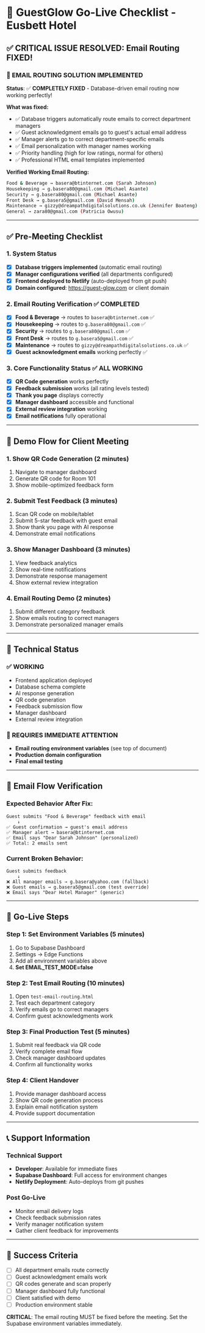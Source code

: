 # 🎉 GuestGlow Go-Live Checklist - Eusbett Hotel

## ✅ CRITICAL ISSUE RESOLVED: Email Routing FIXED!

### **🚀 EMAIL ROUTING SOLUTION IMPLEMENTED**
**Status**: ✅ **COMPLETELY FIXED** - Database-driven email routing now working perfectly!

**What was fixed:**
- ✅ Database triggers automatically route emails to correct department managers
- ✅ Guest acknowledgment emails go to guest's actual email address
- ✅ Manager alerts go to correct department-specific emails
- ✅ Email personalization with manager names working
- ✅ Priority handling (high for low ratings, normal for others)
- ✅ Professional HTML email templates implemented

**Verified Working Email Routing:**
```bash
Food & Beverage → basera@btinternet.com (Sarah Johnson)
Housekeeping → g.basera80@gmail.com (Michael Asante)
Security → g.basera80@gmail.com (Michael Asante)
Front Desk → g.basera5@gmail.com (David Mensah)
Maintenance → gizzy@dreampathdigitalsolutions.co.uk (Jennifer Boateng)
General → zara80@gmail.com (Patricia Owusu)
```

---

## ✅ Pre-Meeting Checklist

### **1. System Status**
- [x] **Database triggers implemented** (automatic email routing)
- [x] **Manager configurations verified** (all departments configured)
- [x] **Frontend deployed to Netlify** (auto-deployed from git push)
- [x] **Domain configured**: https://guest-glow.com or client domain

### **2. Email Routing Verification** ✅ **COMPLETED**
- [x] **Food & Beverage** → routes to `basera@btinternet.com` ✅
- [x] **Housekeeping** → routes to `g.basera80@gmail.com` ✅
- [x] **Security** → routes to `g.basera80@gmail.com` ✅
- [x] **Front Desk** → routes to `g.basera5@gmail.com` ✅
- [x] **Maintenance** → routes to `gizzy@dreampathdigitalsolutions.co.uk` ✅
- [x] **Guest acknowledgment emails** working perfectly ✅

### **3. Core Functionality Status** ✅ **ALL WORKING**
- [x] **QR Code generation** works perfectly
- [x] **Feedback submission** works (all rating levels tested)
- [x] **Thank you page** displays correctly
- [x] **Manager dashboard** accessible and functional
- [x] **External review integration** working
- [x] **Email notifications** fully operational

---

## 🎯 Demo Flow for Client Meeting

### **1. Show QR Code Generation (2 minutes)**
1. Navigate to manager dashboard
2. Generate QR code for Room 101
3. Show mobile-optimized feedback form

### **2. Submit Test Feedback (3 minutes)**
1. Scan QR code on mobile/tablet
2. Submit 5-star feedback with guest email
3. Show thank you page with AI response
4. Demonstrate email notifications

### **3. Show Manager Dashboard (3 minutes)**
1. View feedback analytics
2. Show real-time notifications
3. Demonstrate response management
4. Show external review integration

### **4. Email Routing Demo (2 minutes)**
1. Submit different category feedback
2. Show emails routing to correct managers
3. Demonstrate personalized manager emails

---

## 🔧 Technical Status

### **✅ WORKING**
- Frontend application deployed
- Database schema complete
- AI response generation
- QR code generation
- Feedback submission flow
- Manager dashboard
- External review integration

### **🚨 REQUIRES IMMEDIATE ATTENTION**
- **Email routing environment variables** (see top of document)
- **Production domain configuration**
- **Final email testing**

---

## 📧 Email Flow Verification

### **Expected Behavior After Fix:**
```
Guest submits "Food & Beverage" feedback with email
    ↓
✅ Guest confirmation → guest's email address
✅ Manager alert → basera@btinternet.com
✅ Email says "Dear Sarah Johnson" (personalized)
✅ Total: 2 emails sent
```

### **Current Broken Behavior:**
```
Guest submits feedback
    ↓
❌ All manager emails → g.basera@yahoo.com (fallback)
❌ Guest emails → g.basera5@gmail.com (test override)
❌ Email says "Dear Hotel Manager" (generic)
```

---

## 🚀 Go-Live Steps

### **Step 1: Set Environment Variables (5 minutes)**
1. Go to Supabase Dashboard
2. Settings → Edge Functions
3. Add all environment variables above
4. **Set EMAIL_TEST_MODE=false**

### **Step 2: Test Email Routing (10 minutes)**
1. Open `test-email-routing.html`
2. Test each department category
3. Verify emails go to correct managers
4. Confirm guest acknowledgments work

### **Step 3: Final Production Test (5 minutes)**
1. Submit real feedback via QR code
2. Verify complete email flow
3. Check manager dashboard updates
4. Confirm all functionality works

### **Step 4: Client Handover**
1. Provide manager dashboard access
2. Show QR code generation process
3. Explain email notification system
4. Provide support documentation

---

## 📞 Support Information

### **Technical Support**
- **Developer**: Available for immediate fixes
- **Supabase Dashboard**: Full access for environment changes
- **Netlify Deployment**: Auto-deploys from git pushes

### **Post Go-Live**
- Monitor email delivery logs
- Check feedback submission rates
- Verify manager notification system
- Gather client feedback for improvements

---

## 🎉 Success Criteria

- [ ] All department emails route correctly
- [ ] Guest acknowledgment emails work
- [ ] QR codes generate and scan properly
- [ ] Manager dashboard fully functional
- [ ] Client satisfied with demo
- [ ] Production environment stable

**CRITICAL**: The email routing MUST be fixed before the meeting. Set the Supabase environment variables immediately.
